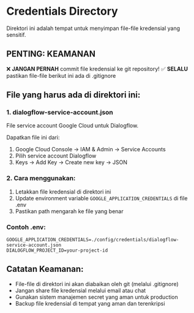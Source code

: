 # Credentials Directory

Direktori ini adalah tempat untuk menyimpan file-file kredensial yang sensitif.

## PENTING: KEAMANAN

❌ **JANGAN PERNAH** commit file kredensial ke git repository!
✅ **SELALU** pastikan file-file berikut ini ada di .gitignore

## File yang harus ada di direktori ini:

### 1. dialogflow-service-account.json

File service account Google Cloud untuk Dialogflow.

Dapatkan file ini dari:

1. Google Cloud Console → IAM & Admin → Service Accounts
2. Pilih service account Dialogflow
3. Keys → Add Key → Create new key → JSON

### 2. Cara menggunakan:

1. Letakkan file kredensial di direktori ini
2. Update environment variable `GOOGLE_APPLICATION_CREDENTIALS` di file .env
3. Pastikan path mengarah ke file yang benar

### Contoh .env:

```
GOOGLE_APPLICATION_CREDENTIALS=./config/credentials/dialogflow-service-account.json
DIALOGFLOW_PROJECT_ID=your-project-id
```

## Catatan Keamanan:

- File-file di direktori ini akan diabaikan oleh git (melalui .gitignore)
- Jangan share file kredensial melalui email atau chat
- Gunakan sistem manajemen secret yang aman untuk production
- Backup file kredensial di tempat yang aman dan terenkripsi

